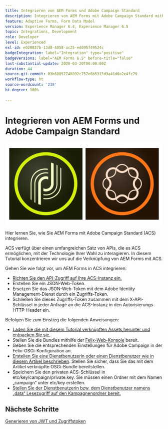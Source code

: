 ```yaml
---
title: Integrieren von AEM Forms und Adobe Campaign Standard
description: Integrieren von AEM Forms mit Adobe Campaign Standard mithilfe des AEM Forms-Formulardatenmodells, um ACS-Kampagnenprofilinformationen usw. abzurufen
feature: Adaptive Forms, Form Data Model
version: Experience Manager 6.4, Experience Manager 6.5
topic: Integrations, Development
role: Developer
level: Experienced
exl-id: e028837b-13d8-4058-ac25-ed095f49524c
badgeIntegration: label="Integration" type="positive"
badgeVersions: label="AEM Forms 6.5" before-title="false"
last-substantial-update: 2020-03-20T00:00:00Z
duration: 44
source-git-commit: 03b68057748892c757e0b5315d3a41d0a2e4fc79
workflow-type: ht
source-wordcount: '238'
ht-degree: 100%

---
```


# Integrieren von AEM Forms und Adobe Campaign Standard

![formsandcampaign](assets/helpx-cards-forms.png)

Hier lernen Sie, wie Sie AEM Forms mit Adobe Campaign Standard (ACS) integrieren.

ACS verfügt über einen umfangreichen Satz von APIs, die es ACS ermöglichen, mit der Technologie Ihrer Wahl zu interagieren. In diesem Tutorial konzentrieren wir uns auf die Verknüpfung von AEM Forms mit ACS.

Gehen Sie wie folgt vor, um AEM Forms in ACS integrieren:

* [Richten Sie den API-Zugriff auf Ihre ACS-Instanz ein.](https://experienceleague.adobe.com/docs/campaign-standard/using/working-with-apis/get-started-apis.html?lang=de)
* Erstellen Sie ein JSON-Web-Token.
* Ersetzen Sie das JSON-Web-Token mit dem Adobe Identity Management-Dienst durch ein Zugriffs-Token.
* Schließen Sie dieses Zugriffs-Token zusammen mit dem X-API-Schlüssel in jeder Anfrage an die ACS-Instanz in den Autorisierungs-HTTP-Header ein.

Befolgen Sie zum Einstieg die folgenden Anweisungen:

* [Laden Sie die mit diesem Tutorial verknüpften Assets herunter und entpacken Sie sie.](assets/aem-forms-and-acs-bundles.zip)
* Stellen Sie die Bundles mithilfe der [Felix-Web-Konsole](http://localhost:4502/system/console/bundles) bereit.
* Geben Sie die entsprechenden Einstellungen für Adobe Campaign in der Felix-OSGi-Konfiguration an.
* [Erstellen Sie eine Dienstbenutzerin oder einen Dienstbenutzer wie in diesem Artikel beschrieben](/help/forms/adaptive-forms/service-user-tutorial-develop.md). Stellen Sie sicher, dass Sie das mit dem Artikel verknüpfte OSGi-Bundle bereitstellen.
* Speichern Sie den privaten ACS-Schlüssel in etc/key/campaign/private.key. Sie müssen einen Ordner mit dem Namen „campaign“ unter etc/key erstellen.
* [Stellen Sie der Dienstbenutzerin bzw. dem Dienstbenutzer namens „data“ Lesezugriff auf den Kampagnenordner bereit.](http://localhost:4502/useradmin)

## Nächste Schritte

[Generieren von JWT und Zugriffstoken](partone.md)
